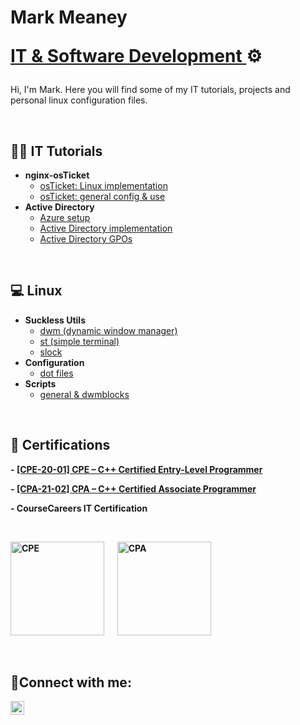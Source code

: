 <h1>Mark Meaney <p><a href="https://www.linkedin.com/in/mark-meaney-176280354/"> IT & Software Development </a>⚙️</h1>
<p>Hi, I'm Mark. Here you will find some of my IT tutorials, projects and personal linux configuration files.</p>
<p> &emsp; </p>



<h2>👨‍💻 IT Tutorials</h2>

- <b>nginx-osTicket</b>
  - [osTicket: Linux implementation](https://github.com/saus23/osTicket-nginx/blob/main/README.md)
  - [osTicket: general config & use](https://github.com/saus23/osTicket-nginx/tree/main/config)
- <b>Active Directory</b>
  - [Azure setup](https://github.com/saus23/AD-Lab/blob/main/README.md)
  - [Active Directory implementation](https://github.com/saus23/AD-Lab/blob/main/implementation/)
  - [Active Directory GPOs](https://github.com/saus23/AD-Lab/blob/main/GPO/)
<p> &emsp; </p>

 
<h2>💻 Linux</h2>

- <b>Suckless Utils</b>
  - [dwm (dynamic window manager)](https://github.com/saus23/dwm)
  - [st (simple terminal)](https://github.com/saus23/st)
  - [slock](https://github.com/saus23/slock)
- <b>Configuration</b>
  - [dot files](https://github.com/saus23/dots)
- <b>Scripts</b>
  - [general & dwmblocks](https://github.com/saus23/scripts)

<p> &emsp; </p>

<h2>📜 Certifications</h2>
<b><p>- <a href="https://verify.openedg.org/?id=1Pm7.81zY.r4jm"> [CPE-20-01] CPE – C++ Certified Entry-Level Programmer</a><b>

<b><p>- <a href="https://verify.openedg.org/?id=AA9J.rGRN.LGBN"> [CPA-21-02] CPA – C++ Certified Associate Programmer</a><b>


<b><p>- CourseCareers IT Certification</b></p>

<p> &emsp; </p>


[<img src="https://images.credly.com/images/51720c50-39e4-41f5-abe5-c4ae12b8e26c/image.png" alt="CPE" width="150"/>](https://www.credly.com/badges/4f03b57f-1416-4037-be49-5e7a8e3fee06/public_url) &emsp; [<img src="https://images.credly.com/images/01cbdda3-ce36-439a-867d-310b13f99bc7/image.png" alt="CPA" width="150"/>](https://www.credly.com/badges/e27f0684-ff3b-4319-9ff2-ca122c88a69c/public_url)



<p> &emsp; </p>





<h2>🤳Connect with me:</h2>


[<img align="left" alt="Josh | LinkedIn" width="22px" src="https://cdn.jsdelivr.net/npm/simple-icons@v3/icons/linkedin.svg" />][linkedin]

[linkedin]: https://www.linkedin.com/in/mark-meaney-176280354/

